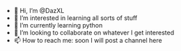 - 👋 Hi, I’m @DazXL
- 👀 I’m interested in learning all sorts of stuff
- 🌱 I’m currently learning python
- 💞️ I’m looking to collaborate on whatever I get interested
- 📫 How to reach me: soon I will post a channel here

<!---
DazXL/DazXL is a ✨ special ✨ repository because its `README.md` (this file) appears on your GitHub profile.
You can click the Preview link to take a look at your changes.
--->
